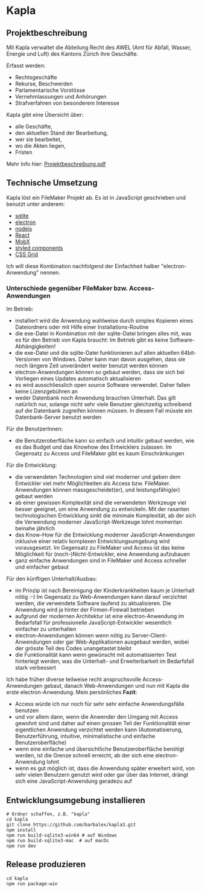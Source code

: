 # Kapla #

## Projektbeschreibung ##

Mit Kapla verwaltet die Abteilung Recht des AWEL (Amt für Abfall, Wasser, Energie und Luft) des Kantons Zürich ihre Geschäfte.

Erfasst werden:

- Rechtsgeschäfte
- Rekurse, Beschwerden
- Parlamentarische Vorstösse
- Vernehmlassungen und Anhörungen
- Strafverfahren von besonderem Interesse

Kapla gibt eine Übersicht über:

- alle Geschäfte,
- den aktuellen Stand der Bearbeitung,
- wer sie bearbeitet,
- wo die Akten liegen,
- Fristen

Mehr Info hier: [Projektbeschreibung.pdf](https://github.com/barbalex/kapla3/raw/master/app/etc/Projektbeschreibung.pdf)

## Technische Umsetzung

Kapla löst ein FileMaker Projekt ab.
Es ist in JavaScript geschrieben und benutzt unter anderem:

- [sqlite](http://sqlite.org)
- [electron](http://electron.atom.io)
- [nodejs](https://nodejs.org)
- [React](https://facebook.github.io/react)
- [MobX](https://github.com/mobxjs/mobx)
- [styled components](https://github.com/styled-components/styled-components)
- [CSS Grid](https://developer.mozilla.org/en-US/docs/Web/CSS/grid)

Ich will diese Kombination nachfolgend der Einfachheit halber "electron-Anwendung" nennen.

### Unterschiede gegenüber FileMaker bzw. Access-Anwendungen

Im Betrieb:

- installiert wird die Anwendung wahlweise durch simples Kopieren eines Dateiordners oder mit Hilfe einer Installations-Routine
- die exe-Datei in Kombination mit der sqlite-Datei bringen alles mit, was es für den Betrieb von Kapla braucht: Im Betrieb gibt es keine Software-Abhängigkeiten!
- die exe-Datei und die sqlite-Datei funktionieren auf allen aktuellen 64bit-Versionen von Windows. Daher kann man davon ausgehen, dass sie noch längere Zeit unverändert weiter benutzt werden können
- electron-Anwendungen können so gebaut werden, dass sie sich bei Vorliegen eines Updates automatisch aktualisieren
- es wird ausschliesslich open source Software verwendet. Daher fallen keine Lizenzgebühren an
- weder Datenbank noch Anwendung brauchen Unterhalt. Das gilt natürlich nur, solange nicht sehr viele Benutzer gleichzeitig schreibend auf die Datenbank zugreifen können müssen. In diesem Fall müsste ein Datenbank-Server benutzt werden

Für die BenutzerInnen:

- die Benutzeroberfläche kann so einfach und intuitiv gebaut werden, wie es das Budget und das Knowhow des Entwicklers zulassen. Im Gegensatz zu Access und FileMaker gibt es kaum Einschränkungen

Für die Entwicklung:

- die verwendeten Technologien sind viel moderner und geben dem Entwickler viel mehr Möglichkeiten als Access bzw. FileMaker. Anwendungen können massgescheidet(er), und leistungsfähig(er) gebaut werden
- ab einer gewissen Komplexität sind die verwendeten Werkzeuge viel besser geeignet, um eine Anwendung zu entwickeln. Mit der rasanten technologischen Entwicklung sinkt die minimale Komplexität, ab der sich die Verwendung moderner JavaScript-Werkzeuge lohnt momentan beinahe jährlich
- das Know-How für die Entwicklung moderner JavaScript-Anwendungen inklusive einer relativ komplexen Entwicklungsumgebung wird vorausgesetzt. Im Gegensatz zu FileMaker und Access ist das keine Möglichkeit für (noch-)Nicht-Entwickler, eine Anwendung aufzubauen
- ganz einfache Anwendungen sind in FileMaker und Access schneller und einfacher gebaut

Für den künftigen Unterhalt/Ausbau:

- im Prinzip ist nach Bereinigung der Kinderkrankheiten kaum je Unterhalt nötig :-) Im Gegensatz zu Web-Anwendungen kann darauf verzichtet werden, die verwendete Software laufend zu aktualisieren. Die Anwendung wird ja hinter der Firmen-Firewall betrieben 
- aufgrund der modernen Architektur ist eine electron-Anwendung im Bedarfsfall für professionelle JavaScript-Entwickler wesentlich einfacher zu unterhalten
- electron-Anwendungen können wenn nötig zu Server-Client-Anwendungen oder gar Web-Applikationen ausgebaut werden, wobei der grösste Teil des Codes unangetastet bleibt
- die Funktionalität kann wenn gewünscht mit automatisierten Test hinterlegt werden, was die Unterhalt- und Erweiterbarkeit im Bedarfsfall stark verbessert

Ich habe früher diverse teilweise recht anspruchsvolle Access-Anwendungen gebaut, danach Web-Anwendungen und nun mit Kapla die erste electron-Anwendung. Mein persönliches **Fazit**:

- Access würde ich nur noch für sehr sehr einfache Anwendungsfälle benutzen
- und vor allem dann, wenn die Anwender den Umgang mit Access gewohnt sind und daher auf einen grossen Teil der Funktionalität einer eigentlichen Anwendung verzichtet werden kann (Automatisierung, Benutzerführung, intuitive, minimalistische und einfache Benutzeroberfläche)
- wenn eine einfache und übersichtliche Benutzeroberfläche benötigt werden, ist die Grenze schnell erreicht, ab der sich eine electron-Anwendung lohnt
- wenn es gut möglich ist, dass die Anwendung später erweitert wird, von sehr vielen Benutzern genutzt wird oder gar über das Internet, drängt sich eine JavaScript-Anwendung geradezu auf

## Entwicklungsumgebung installieren ##

	# Ordner schaffen, z.B. "kapla"
	cd kapla
    git clone https://github.com/barbalex/kapla3.git
	npm install
	npm run build-sqlite3-win64 # auf Windows
	npm run build-sqlite3-mac  # auf macOs
	npm run dev

## Release produzieren ##

	cd kapla
	npm run package-win
